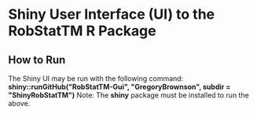 # Shiny User Interface (UI) to the RobStatTM R Package

## How to Run
The Shiny UI may be run with the following command:
  **shiny::runGitHub("RobStatTM-Gui", "GregoryBrownson", subdir = "ShinyRobStatTM")**
Note: The **shiny** package must be installed to run the above.
